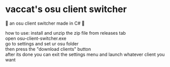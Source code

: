 # vaccat's osu client switcher
🍉 an osu client switcher made in C# 🍉

how to use:
install and unzip the zip file from releases tab <br>
open osu-client-switcher.exe <br>
go to settings and set ur osu folder <br>
then press the "download clients" button <br>
after its done you can exit the settings menu and launch whatever client you want <br>
